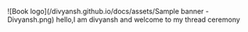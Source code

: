 ![Book logo](/divyansh.github.io/docs/assets/Sample banner - Divyansh.png)
hello,I am divyansh and welcome to my thread ceremony
